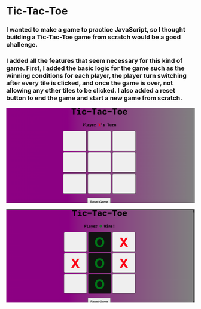 # Tic-Tac-Toe

### I wanted to make a game to practice JavaScript, so I thought building a Tic-Tac-Toe game from scratch would be a good challenge.

### I added all the features that seem necessary for this kind of game. First, I added the basic logic for the game such as the winning conditions for each player, the player turn switching after every tile is clicked, and once the game is over, not allowing any other tiles to be clicked. I also added a reset button to end the game and start a new game from scratch.

![alt text](images/tictactoe.png)

![alt text](images/tictactoe-gameend.png)

